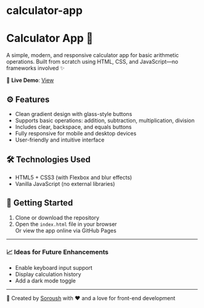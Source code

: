 # calculator-app
# Calculator App 🧮

A simple, modern, and responsive calculator app for basic arithmetic operations. Built from scratch using HTML, CSS, and JavaScript—no frameworks involved ✨

🔗 **Live Demo**: [View](https://soroushx123.github.io/calculator-app/)

## ⚙️ Features
- Clean gradient design with glass-style buttons
- Supports basic operations: addition, subtraction, multiplication, division
- Includes clear, backspace, and equals buttons
- Fully responsive for mobile and desktop devices
- User-friendly and intuitive interface

## 🛠️ Technologies Used
- HTML5 + CSS3 (with Flexbox and blur effects)
- Vanilla JavaScript (no external libraries)



## 🚀 Getting Started
1. Clone or download the repository  
2. Open the `index.html` file in your browser  
Or view the app online via GitHub Pages

---

### 📈 Ideas for Future Enhancements
- Enable keyboard input support
- Display calculation history
- Add a dark mode toggle

---

📌 Created by [Soroush](https://github.com/SoroushX123) with ❤️ and a love for front-end development
